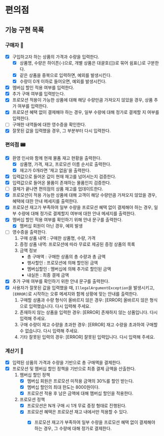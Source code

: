 # 편의점

## 기능 구현 목록

### 구매자 👥

- [x] 구입하고자 하는 상품의 가격과 수량을 입력한다.
    - [x] 상품명, 수량은 하이픈(-)으로, 개별 상품은 대괄호([])로 묶어 쉼표(,)로 구분한다.
    - [x] 같은 상품을 중복으로 입력하면, 예외를 발생시킨다.
    - [x] 수량이 0개 이하로 들어오면, 예외를 발생시킨다.
- [x] 멤버십 할인 적용 여부를 입력한다.
- [x] 추가 구매 여부를 입력받는다.
- [x] 프로모션 적용이 가능한 상품에 대해 해당 수량만큼 가져오지 않았을 경우, 상품 추가 여부를 입력한다.
- [x] 프로모션 혜택 없이 결제해야 하는 경우, 일부 수량에 대해 정가로 결제할 지 여부를 입력한다.
- [ ] 구매한 내역들에 대한 영수증을 확인한다.
- [x] 잘못된 값을 입력했을 경우, 그 부분부터 다시 입력한다.

### 편의점 📟

- [x] 환영 인사와 함께 현재 물품 재고 현황을 출력한다.
    - [x] 상품명, 가격, 재고, 프로모션 이름 순서로 출력한다.
    - [x] 재고가 0개라면 '재고 없음'을 출력한다.
- [x] 입력값으로 들어온 값이 현재 재고를 넘어서는지 검증한다.
- [x] 입력값으로 들어온 물품이 존재하는 물품인지 검증한다.
- [ ] 결제가 끝나면 편의점의 상품 재고를 업데이트한다.
- [x] 프로모션이 적용 가능한 상품에 대해 고객이 해당 수량만큼 가져오지 않았을 경우, 혜택에 대한 안내 메세지를 출력한다.
- [x] 프로모션 재고가 부족하여 일부 수량을 프로모션 혜택 없이 결제해야 하는 경우, 일부 수량에 대해 정가로 결제할지 여부에 대한 안내 메세지를 출력한다.
- [x] 멤버십 할인 적용 여부를 확인하기 위해 안내 문구를 출력한다.
    - [x] 멤버십 회원이 아닌 경우, 예외 발생
- [ ] 영수증을 출력한다.
    1. 구매 상품 내역 : 구매한 상품명, 수량, 가격
    2. 증정 상품 내역: 프로모션에 따라 무료로 제공된 증정 상품의 목록
    3. 금액 정보
        - 총 구매액 : 구매한 상품의 총 수량과 총 금액
        - 행사할인 : 프로모션에 의해 할인된 금액
        - 멤버십할인 : 멤버십에 의해 추가로 할인된 금액
        - 내실돈 : 최종 결제 금액
- [x] 추가 구매 여부를 확인하기 위한 안내 문구를 출력한다.
- [x] 사용자가 잘못된 값을 입력했을 때, `IllegalArgumentException`을 발생시키고, `[ERROR]`로 시작하는 오류 메세지와 함께 상황에 맞는 안내를 출력한다.
    1. 구매할 상품과 수량 형식이 올바르지 않은 경우: [ERROR] 올바르지 않은 형식으로 입력했습니다. 다시 입력해 주세요.
    2. 존재하지 않는 상품을 입력한 경우: [ERROR] 존재하지 않는 상품입니다. 다시 입력해 주세요.
    3. 구매 수량이 재고 수량을 초과한 경우: [ERROR] 재고 수량을 초과하여 구매할 수 없습니다. 다시 입력해 주세요.
    4. 기타 잘못된 입력의 경우: [ERROR] 잘못된 입력입니다. 다시 입력해 주세요.

### 계산기 🧮

- [x] 입력된 상품의 가격과 수량을 기반으로 총 구매액을 결제한다.
- [x] 프로모션 및 멤버십 할인 정책을 기반으로 최종 결제 금액을 산출한다.
    1. 멤버십 할인 정책
        - [x] 멤버십 회원은 프로모션 미적용 금액의 30%를 할인 받는다.
        - [x] 멤버십 할인의 최대 한도는 8000원이다.
        - [x] 프로모션 적용 후 남은 금액에 대해 멤버십 할인을 적용한다.
    2. 프로모션 정책
        - [x] 프로모션은 N개 구매 시 1개 무료 증정 형태로 진행된다.
        - [x] 프로모션 혜택은 프로모션 재고 내에서만 적용할 수 있다.
            - [x] 프로모션 재고가 부족하여 일부 수량을 프로모션 혜택 없이 결제해야 하는 경우, 그 수량에 대해 정가로 결제한다.



